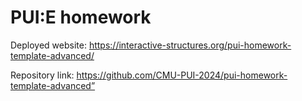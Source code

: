 # PUI:E homework

Deployed website: https://interactive-structures.org/pui-homework-template-advanced/

Repository link: https://github.com/CMU-PUI-2024/pui-homework-template-advanced”
